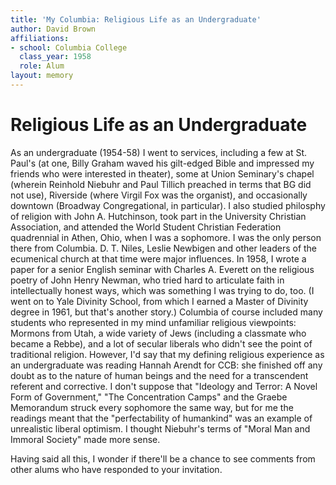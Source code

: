 ```yaml
---
title: 'My Columbia: Religious Life as an Undergraduate'
author: David Brown
affiliations:
- school: Columbia College
  class_year: 1958
  role: Alum
layout: memory
---
```


# Religious Life as an Undergraduate

As an undergraduate (1954-58) I went to services, including a few at St. Paul's (at one, Billy Graham waved his gilt-edged Bible and impressed my friends who were interested in theater), some at Union Seminary's chapel (wherein Reinhold Niebuhr and Paul Tillich preached in terms that BG did not use), Riverside (where Virgil Fox was the organist), and occasionally downtown (Broadway Congregational, in particular). I also studied philosphy of religion with John A. Hutchinson, took part in the University Christian Association, and attended the World Student Christian Federation quadrennial in Athen, Ohio, when I was a sophomore. I was the only person there from Columbia. D. T. Niles, Leslie Newbigen and other leaders of the ecumenical church at that time were major influences. In 1958, I wrote a paper for a senior English seminar with Charles A. Everett on the religious poetry of John Henry Newman, who tried hard to articulate faith in intellectually honest ways, which was something I was trying to do, too.  (I went on to Yale Divinity School, from which I earned a Master of Divinity degree in 1961, but that's another story.)  Columbia of course included many students who represented in my mind unfamiliar religious viewpoints: Mormons from Utah, a wide variety of Jews (including a classmate who became a Rebbe), and a lot of secular liberals who didn't see the point of traditional religion. However, I'd say that my defining religious experience as an undergraduate was reading Hannah Arendt for CCB: she finished off any doubt as to the nature of human beings and the need for a transcendent referent and corrective.  I don't suppose that "Ideology and Terror: A Novel Form of Government," "The Concentration Camps" and the Graebe Memorandum struck every sophomore the same way, but for me the readings meant that the "perfectability of humankind" was an example of unrealistic liberal optimism.  I thought Niebuhr's terms of "Moral Man and Immoral Society" made more sense.

Having said all this, I wonder if there'll be a chance to see comments from other alums who have responded to your invitation.
